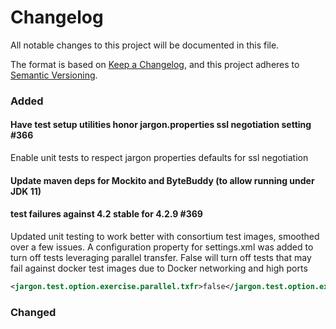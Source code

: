 # Changelog
All notable changes to this project will be documented in this file.

The format is based on [Keep a Changelog](https://keepachangelog.com/en/1.0.0/),
and this project adheres to [Semantic Versioning](https://semver.org/spec/v2.0.0.html).


### Added

#### Have test setup utilities honor jargon.properties ssl negotiation setting #366

Enable unit tests to respect jargon properties defaults for ssl negotiation

#### Update maven deps for Mockito and ByteBuddy (to allow running under JDK 11)

#### test failures against 4.2 stable for 4.2.9 #369

Updated unit testing to work better with consortium test images, smoothed over a few issues. A configuration
property for settings.xml was added to turn off tests leveraging parallel transfer. False will turn off tests that may 
fail against docker test images due to Docker networking and high ports 

```xml
<jargon.test.option.exercise.parallel.txfr>false</jargon.test.option.exercise.parallel.txfr>

```

### Changed

